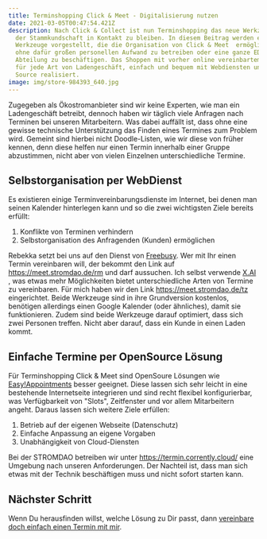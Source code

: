 ```yaml
---
title: Terminshopping Click & Meet - Digitalisierung nutzen
date: 2021-03-05T00:47:54.421Z
description: Nach Click & Collect ist nun Terminshopping das neue Werkzeug mit
  der Stammkundschaft in Kontakt zu bleiben. In diesem Beitrag werden ein paar
  Werkzeuge vorgestellt, die die Organisation von Click & Meet  ermöglichen,
  ohne dafür großen personellen Aufwand zu betreiben oder eine ganze EDV
  Abteilung zu beschäftigen. Das Shoppen mit vorher online vereinbartem Termin
  für jede Art von Ladengeschäft, einfach und bequem mit Webdiensten und Open
  Source realisiert.
image: img/store-984393_640.jpg
---
```

Zugegeben als Ökostromanbieter sind wir keine Experten, wie man ein Ladengeschäft betreibt, dennoch haben wir täglich viele Anfragen nach Terminen bei unseren Mitarbeitern. Was dabei auffällt ist, dass ohne eine gewisse technische Unterstützung das Finden eines Termines zum Problem wird. Gemeint sind hierbei nicht Doodle-Listen, wie wir diese von früher kennen, denn diese helfen nur einen Termin innerhalb einer Gruppe abzustimmen, nicht aber von vielen Einzelnen unterschiedliche Termine.

## Selbstorganisation per WebDienst

Es existieren einige Terminvereinbarungsdienste im Internet, bei denen man seinen Kalender hinterlegen kann und so die zwei wichtigsten Ziele bereits erfüllt:

1. Konflikte von Terminen verhindern
2. Selbstorganisation des Anfragenden (Kunden) ermöglichen

Rebekka setzt bei uns auf den Dienst von [Freebusy](https://freebusy.io/). Wer mit Ihr einen Termin vereinbaren will, der bekommt den Link auf <https://meet.stromdao.de/rm> und darf aussuchen. Ich selbst verwende [X.AI](https://x.ai/) , was etwas mehr Möglichkeiten bietet unterschiedliche Arten von Termine zu vereinbaren. Für mich haben wir den Link <https://meet.stromdao.de/tz> eingerichtet. Beide Werkzeuge sind in ihre Grundversion kostenlos, benötigen allerdings einen Google Kalender (oder ähnliches), damit sie funktionieren. Zudem sind beide Werkzeuge darauf optimiert, dass sich zwei Personen treffen. Nicht aber darauf, dass ein Kunde in einen Laden kommt.

## Einfache Termine per OpenSource Lösung

Für Terminshopping Click & Meet sind OpenSoure Lösungen wie [Easy!Appointments](https://easyappointments.org/) besser geeignet. Diese lassen sich sehr leicht in eine bestehende Internetseite integrieren und sind recht flexibel konfigurierbar, was Verfügbarkeit von "Slots", Zeitfenster und vor allem Mitarbeitern angeht. Daraus lassen sich weitere Ziele erfüllen:

1. Betrieb auf der eigenen Webseite (Datenschutz)
2. Einfache Anpassung an eigene Vorgaben
3. Unabhängigkeit von Cloud-Diensten

Bei der STROMDAO betreiben wir unter <https://termin.corrently.cloud/> eine Umgebung nach unseren Anforderungen. Der Nachteil ist, dass man sich etwas mit der Technik beschäftigen muss und nicht sofort starten kann.

## Nächster Schritt

Wenn Du herausfinden willst, welche Lösung zu Dir passt, dann [vereinbare doch einfach einen Termin mit mir](https://meet.stromdao.de/tz).